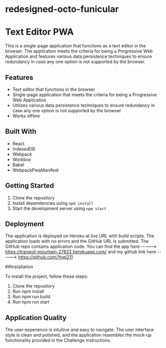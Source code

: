 # redesigned-octo-funicular
# Text Editor PWA

This is a single-page application that functions as a text editor in the browser. The application meets the criteria for being a Progressive Web Application and features various data persistence techniques to ensure redundancy in case any one option is not supported by the browser.

## Features

- Text editor that functions in the browser
- Single-page application that meets the criteria for being a Progressive Web Application
- Utilizes various data persistence techniques to ensure redundancy in case any one option is not supported by the browser
- Works offline

## Built With

- React
- IndexedDB
- Webpack
- Workbox
- Babel
- WebpackPwaManifest

## Getting Started

1. Clone the repository
2. Install dependencies using `npm install`
3. Start the development server using `npm start`

## Deployment

The application is deployed on Heroku at live URL with build scripts. The application loads with no errors and the GitHub URL is submitted. The GitHub repo contains application code. You can find the app here -----> https://tranquil-mountain-27822.herokuapp.com/ and my github link here -----> https://github.com/Yoel211

##Installation

To install the project, follow these steps:

1. Clone the repository
2. Run npm install
3. Run npm run build
4. Run npm run start

## Application Quality

The user experience is intuitive and easy to navigate. The user interface style is clean and polished, and the application resembles the mock-up functionality provided in the Challenge instructions.
